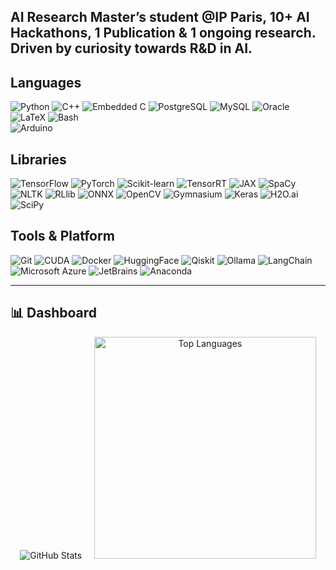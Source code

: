 ## AI Research Master’s student @IP Paris, 10+ AI Hackathons, 1 Publication & 1 ongoing research. Driven by curiosity towards R&D in AI.

## Languages
![Python](https://img.shields.io/badge/Python-3776AB?style=flat&logo=python&logoColor=white)
![C++](https://img.shields.io/badge/C++-00599C?style=flat&logo=c%2B%2B&logoColor=white)
![Embedded C](https://img.shields.io/badge/Embedded%20C-00599C?style=flat&logo=c&logoColor=white)
![PostgreSQL](https://img.shields.io/badge/PostgreSQL-336791?style=flat&logo=postgresql&logoColor=white)
![MySQL](https://img.shields.io/badge/MySQL-4479A1?style=flat&logo=mysql&logoColor=white)
![Oracle](https://img.shields.io/badge/Oracle-F80000?style=flat&logo=oracle&logoColor=white)
![LaTeX](https://img.shields.io/badge/LaTeX-008080?style=flat&logo=latex&logoColor=white)
![Bash](https://img.shields.io/badge/-Bash-808080?style=flat&logo=gnubash&logoColor=4EAA25)  
![Arduino](https://img.shields.io/badge/Arduino-00878F?style=flat&logo=arduino&logoColor=white)  


## Libraries
![TensorFlow](https://img.shields.io/badge/TensorFlow-FF6F00?style=flat&logo=tensorflow&logoColor=white)
![PyTorch](https://img.shields.io/badge/PyTorch-EE4C2C?style=flat&logo=pytorch&logoColor=white)
![Scikit-learn](https://img.shields.io/badge/Scikit--learn-F7931E?style=flat&logo=scikit-learn&logoColor=white)
![TensorRT](https://img.shields.io/badge/TensorRT-76B900?style=flat&logo=tensorrt&logoColor=white)
![JAX](https://img.shields.io/badge/JAX-000000?style=flat&logo=googlejax&logoColor=white)
![SpaCy](https://img.shields.io/badge/SpaCy-0A5C85?style=flat&logo=spacy&logoColor=white)
![NLTK](https://img.shields.io/badge/NLTK-FF6600?style=flat&logo=nltk&logoColor=white)
![RLlib](https://img.shields.io/badge/RLlib-EE4C2C?style=flat&logo=ray&logoColor=white)
![ONNX](https://img.shields.io/badge/ONNX-444444?style=flat&logo=onnx&logoColor=white)
![OpenCV](https://img.shields.io/badge/OpenCV-1E3A5F?style=flat&logo=opencv&logoColor=white)
![Gymnasium](https://img.shields.io/badge/Gymnasium-FF9900?style=flat&logo=unity&logoColor=white)
![Keras](https://img.shields.io/badge/Keras-D00000?style=flat&logo=keras&logoColor=white)
![H2O.ai](https://img.shields.io/badge/H2O.ai-049FD9?style=flat&logo=h2o&logoColor=white)
![SciPy](https://img.shields.io/badge/SciPy-8CAAE6?style=flat&logo=scipy&logoColor=white)  

## Tools & Platform
![Git](https://img.shields.io/badge/Git-F05032?style=flat&logo=git&logoColor=white)
![CUDA](https://img.shields.io/badge/CUDA-FF9900?style=flat&logo=nvidia&logoColor=white)
![Docker](https://img.shields.io/badge/Docker-2496ED?style=flat&logo=docker&logoColor=white)
![HuggingFace](https://img.shields.io/badge/HuggingFace-FF9900?style=flat&logo=huggingface&logoColor=white)
![Qiskit](https://img.shields.io/badge/Qiskit-000000?style=flat&logo=qiskit&logoColor=white)
![Ollama](https://img.shields.io/badge/Ollama-000000?style=flat&logo=python&logoColor=white)
![LangChain](https://img.shields.io/badge/LangChain-000000?style=flat&logo=langchain&logoColor=white)
![Microsoft Azure](https://img.shields.io/badge/Microsoft_Azure-007FFF?style=flat&logo=microsoft-azure&logoColor=white)
![JetBrains](https://img.shields.io/badge/JetBrains-000000?style=flat&logo=jetbrains&logoColor=white)
![Anaconda](https://img.shields.io/badge/Anaconda-44A833?style=flat&logo=anaconda&logoColor=white)

---

## 📊 Dashboard

<p align="center">
  <img
    src="https://github-readme-stats.vercel.app/api?username=vijaysr4&show_icons=true&include_all_commits=true&count_private=true&theme=transparent"
    alt="GitHub Stats" />
  &nbsp;&nbsp;&nbsp;
  <img
    src="https://github-readme-stats.vercel.app/api/top-langs/?username=vijaysr4&layout=compact&theme=blue-green&hide=Jupyter%20Notebook"
    alt="Top Languages" 
    width="355" />
</p>



